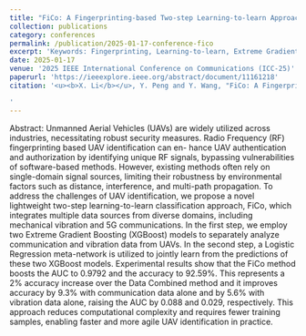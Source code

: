 ```yaml
---
title: "FiCo: A Fingerprinting-based Two-step Learning-to-learn Approach Combing Vibration and 5G Communication for UAV Classification"
collection: publications
category: conferences
permalink: /publication/2025-01-17-conference-fico
excerpt: 'Keywords: Fingerprinting, Learning-to-learn, Extreme Gradient Boosting, Logistic Regression, Meta-network'
date: 2025-01-17
venue: '2025 IEEE International Conference on Communications (ICC-25)'
paperurl: 'https://ieeexplore.ieee.org/abstract/document/11161218'
citation: '<u><b>X. Li</b></u>, Y. Peng and Y. Wang, "FiCo: A Fingerprinting-Based Two-Step Learning-to-Learn Approach Combing Vibration and 5G Communication for UAV Classification," ICC 2025 - IEEE International Conference on Communications, Montreal, QC, Canada, 2025, pp. 3363-3369, doi: 10.1109/ICC52391.2025.11161218. keywords: {Vibrations;Training;Logistic regression;Accuracy;Soft sensors;Fingerprint recognition;Predictive models;Autonomous aerial vehicles;Boosting;Data models;Fingerprinting;Learning-to-learn;Extreme Gradient Boosting;Logistic Regression;Meta-network},

'
---
```


Abstract: Unmanned Aerial Vehicles (UAVs) are widely utilized
across industries, necessitating robust security measures. Radio
Frequency (RF) fingerprinting based UAV identification can en-
hance UAV authentication and authorization by identifying unique
RF signals, bypassing vulnerabilities of software-based methods.
However, existing methods often rely on single-domain signal
sources, limiting their robustness by environmental factors such as
distance, interference, and multi-path propagation. To address the
challenges of UAV identification, we propose a novel lightweight
two-step learning-to-learn classification approach, FiCo, which
integrates multiple data sources from diverse domains, including
mechanical vibration and 5G communications. In the first step,
we employ two Extreme Gradient Boosting (XGBoost) models to
separately analyze communication and vibration data from UAVs.
In the second step, a Logistic Regression meta-network is utilized
to jointly learn from the predictions of these two XGBoost models.
Experimental results show that the FiCo method boosts the AUC
to 0.9792 and the accuracy to 92.59%. This represents a 2%
accuracy increase over the Data Combined method and it improves
accuracy by 9.3% with communication data alone and by 5.6%
with vibration data alone, raising the AUC by 0.088 and 0.029,
respectively. This approach reduces computational complexity and
requires fewer training samples, enabling faster and more agile
UAV identification in practice.
